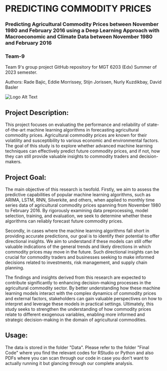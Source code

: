 # PREDICTING COMMODITY PRICES
### Predicting Agricultural Commodity Prices between November 1980 and February 2016 using a Deep Learning Approach with Macroeconomic and Climate Data between November 1980 and February 2016
### Team-9
Team 9's group project GitHub repository for MGT 6203 (Edx) Summer of 2023 semester.

Authors: Rade Bajic, Eddie Morrissey, Stijn Jorissen, Nurly Kuzdikbay, David Basler

 ![Logo Alt Text](GettyImages-1362911259.jpg)

## Project Description:
This project focuses on evaluating the performance and reliability of state-of-the-art machine learning algorithms in forecasting agricultural commodity prices. Agricultural commodity prices are known for their volatility and susceptibility to various economic and environmental factors. The goal of this study is to explore whether advanced machine learning techniques can effectively predict future commodity prices, and if not, how they can still provide valuable insights to commodity traders and decision-makers.

## Project Goal:
The main objective of this research is twofold. Firstly, we aim to assess the predictive capabilities of popular machine learning algorithms, such as ARIMA, LSTM, RNN, Silverkite, and others, when applied to monthly time series data of agricultural commodity prices spanning from November 1980 to February 2016. By rigorously examining data preprocessing, model selection, training, and evaluation, we seek to determine whether these algorithms can reliably forecast future commodity prices.

Secondly, in cases where the machine learning algorithms fall short in providing accurate predictions, our goal is to identify their potential to offer directional insights. We aim to understand if these models can still offer valuable indications of the general trends and likely directions in which commodity prices may move in the future. Such directional insights can be crucial for commodity traders and businesses seeking to make informed decisions related to investments, risk management, and supply chain planning.

The findings and insights derived from this research are expected to contribute significantly to enhancing decision-making processes in the agricultural commodity sector. By better understanding how these machine learning models interact with the complex dynamics of commodity prices and external factors, stakeholders can gain valuable perspectives on how to interpret and leverage these models in practical settings. Ultimately, this study seeks to strengthen the understanding of how commodity prices relate to different exogenous variables, enabling more informed and strategic decision-making in the domain of agricultural commodities.

## Usage: 
The data is stored in the folder "Data".
Please refer to the folder "Final Code" where you find the relevant codes for RStudio or Python and also PDFs where you can scan through our code in case you don't want to actually running it but glancing through our complete analysis.
